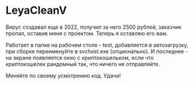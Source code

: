 # LeyaCleanV

Вирус создавал еще в 2022, получил за него 2500 рублей, заказчик пропал, оставив меня с проектом.
Теперь я оставляю его вам.

Работает в папке на рабочем столе - test, добавляется в автозагрузку, при сборке переименуйте в svchost.exe (опционально).
И последнее - на экране появляется окно с криптокошельком, если что криптокошелек рандомный так, что ничего не отправляйте.

Меняйте по своему усмотрению код. Удачи!
